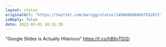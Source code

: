 ```yaml
---
layout: status
originalUrl: 'https://twitter.com/marcgg/status/1498606884667932672'
isReply: false
date: 2022-03-01 10:31:38
---
```


"Google Slides is Actually Hilarious" https://t.co/hBIIvTDI2j

